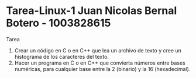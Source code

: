 # Tarea-Linux-1 Juan Nicolas Bernal Botero - 1003828615
Tarea 
1. Crear un código en C o en C++ que lea un archivo de texto y cree un histograma de los caracteres del texto.
2. Hacer un programa en C o en C++ que convierta números entre bases numéricas, para cualquier base entre la 2 (binario) y la 16 (hexadecimal).


